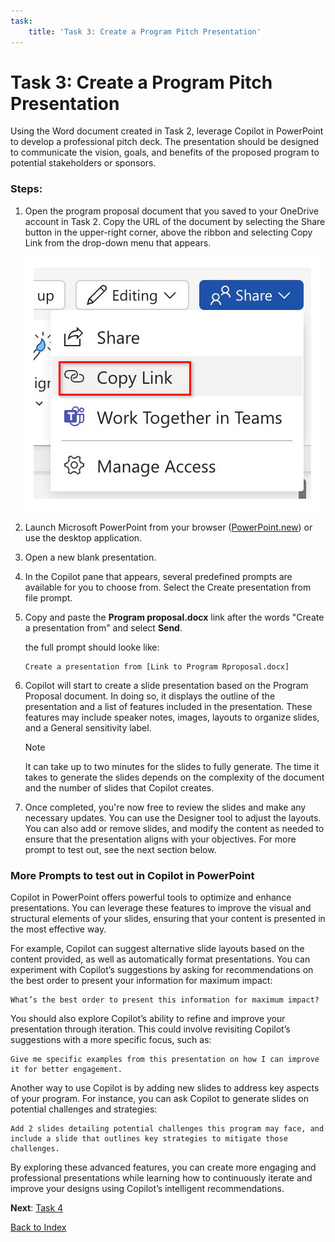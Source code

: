 ```yaml
---
task:
    title: 'Task 3: Create a Program Pitch Presentation'
---
```


# Task 3: Create a Program Pitch Presentation

Using the Word document created in Task 2, leverage Copilot in PowerPoint to develop a professional pitch deck. The presentation should be designed to communicate the vision, goals, and benefits of the proposed program to potential stakeholders or sponsors.

### Steps:

1. Open the program proposal document that you saved to your OneDrive account in Task 2. Copy the URL of the document by selecting the Share button in the upper-right corner, above the ribbon and selecting Copy Link from the drop-down menu that appears.

    ![Screenshot showing the Share menu and the Copy Link option highlighted.](../Labs/Media/share-menu-with-copy-link.png)

1. Launch Microsoft PowerPoint from your browser ([PowerPoint.new](https://PowerPoint.new)) or use the desktop application.

1. Open a new blank presentation.

1. In the Copilot pane that appears, several predefined prompts are available for you to choose from. Select the Create presentation from file prompt.

1. Copy and paste the **Program proposal.docx** link after the words "Create a presentation from" and select **Send**.

    the full prompt should looke like:

    ```text 
    Create a presentation from [Link to Program Rproposal.docx]
    ```

1. Copilot will start to create a slide presentation based on the Program Proposal document. In doing so, it displays the outline of the presentation and a list of features included in the presentation. These features may include speaker notes, images, layouts to organize slides, and a General sensitivity label.

    > [!NOTE] 
    > It can take up to two minutes for the slides to fully generate. The time it takes to generate the slides depends on the complexity of the document and the number of slides that Copilot creates.

1. Once completed, you're now free to review the slides and make any necessary updates. You can use the Designer tool to adjust the layouts. You can also add or remove slides, and modify the content as needed to ensure that the presentation aligns with your objectives. For more prompt to test out, see the next section below.

### More Prompts to test out in Copilot in PowerPoint

Copilot in PowerPoint offers powerful tools to optimize and enhance presentations. You can leverage these features to improve the visual and structural elements of your slides, ensuring that your content is presented in the most effective way.

For example, Copilot can suggest alternative slide layouts based on the content provided, as well as automatically format presentations. You can experiment with Copilot’s suggestions by asking for recommendations on the best order to present your information for maximum impact:

 ```text
 What’s the best order to present this information for maximum impact?
 ```

You should also explore Copilot’s ability to refine and improve your presentation through iteration. This could involve revisiting Copilot’s suggestions with a more specific focus, such as:

 ```text
 Give me specific examples from this presentation on how I can improve it for better engagement.
 ```
Another way to use Copilot is by adding new slides to address key aspects of your program. For instance, you can ask Copilot to generate slides on potential challenges and strategies:

 ```text
Add 2 slides detailing potential challenges this program may face, and include a slide that outlines key strategies to mitigate those challenges.
 ```
By exploring these advanced features, you can create more engaging and professional presentations while learning how to continuously iterate and improve your designs using Copilot’s intelligent recommendations.

**Next**: [Task 4](https://maquinl.github.io/CELA-Academy-Microsoft-Copilot-Experience/Instructions/Labs/Task_4_Collaborate_Using_Pages.html)

[Back to Index](https://maquinl.github.io/CELA-Academy-Microsoft-Copilot-Experience/) 

